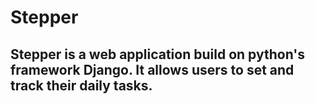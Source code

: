 # Stepper

## Stepper is a web application build on python's framework Django. It allows users to set and track their daily tasks.
